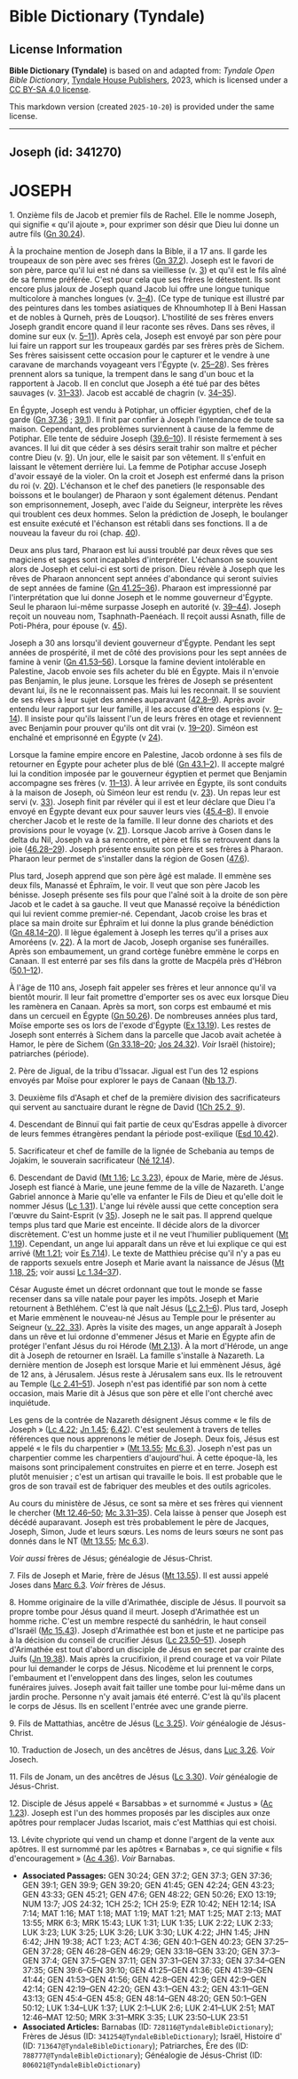 # Bible Dictionary (Tyndale)

## License Information

**Bible Dictionary (Tyndale)** is based on and adapted from: _Tyndale Open Bible Dictionary_, [Tyndale House Publishers](https://tyndaleopenresources.com/), 2023, which is licensed under a [CC BY-SA 4.0 license](https://creativecommons.org/licenses/by-sa/4.0/legalcode.en).

This markdown version (created `2025-10-20`) is provided under the same license.



--------------------------------

## Joseph (id: 341270)

JOSEPH
======

1\. Onzième fils de Jacob et premier fils de Rachel. Elle le nomme Joseph, qui signifie « qu'il ajoute », pour exprimer son désir que Dieu lui donne un autre fils ([Gn 30\.24](https://ref.ly/Gen30:24)).

À la prochaine mention de Joseph dans la Bible, il a 17 ans. Il garde les troupeaux de son père avec ses frères ([Gn 37\.2](https://ref.ly/Gen37:2)). Joseph est le favori de son père, parce qu'il lui est né dans sa vieillesse (v. [3](https://ref.ly/Gen37:3)) et qu'il est le fils aîné de sa femme préférée. C'est pour cela que ses frères le détestent. Ils sont encore plus jaloux de Joseph quand Jacob lui offre une longue tunique multicolore à manches longues (v. [3–4](https://ref.ly/Gen37:3-Gen37:4)). (Ce type de tunique est illustré par des peintures dans les tombes asiatiques de Khnoumhotep II à Beni Hassan et de nobles à Qurneh, près de Louqsor). L'hostilité de ses frères envers Joseph grandit encore quand il leur raconte ses rêves. Dans ses rêves, il domine sur eux (v. [5–11](https://ref.ly/Gen37:5-Gen37:11)). Après cela, Joseph est envoyé par son père pour lui faire un rapport sur les troupeaux gardés par ses frères près de Sichem. Ses frères saisissent cette occasion pour le capturer et le vendre à une caravane de marchands voyageant vers l'Égypte (v. [25–28](https://ref.ly/Gen37:25-Gen37:28)). Ses frères prennent alors sa tunique, la trempent dans le sang d'un bouc et la rapportent à Jacob. Il en conclut que Joseph a été tué par des bêtes sauvages (v. [31–33](https://ref.ly/Gen37:31-Gen37:33)). Jacob est accablé de chagrin (v. [34–35](https://ref.ly/Gen37:34-Gen37:35)).

En Égypte, Joseph est vendu à Potiphar, un officier égyptien, chef de la garde ([Gn 37\.36](https://ref.ly/Gen37:36) ; [39\.1](https://ref.ly/Gen39:1)). Il finit par confier à Joseph l'intendance de toute sa maison. Cependant, des problèmes surviennent à cause de la femme de Potiphar. Elle tente de séduire Joseph ([39\.6–10](https://ref.ly/Gen39:6-Gen39:10)). Il résiste fermement à ses avances. Il lui dit que céder à ses désirs serait trahir son maître et pécher contre Dieu (v. [9](https://ref.ly/Gen39:9)). Un jour, elle le saisit par son vêtement. Il s'enfuit en laissant le vêtement derrière lui. La femme de Potiphar accuse Joseph d'avoir essayé de la violer. On la croit et Joseph est enfermé dans la prison du roi (v. [20](https://ref.ly/Gen39:20)). L'échanson et le chef des panetiers (le responsable des boissons et le boulanger) de Pharaon y sont également détenus. Pendant son emprisonnement, Joseph, avec l'aide du Seigneur, interprète les rêves qui troublent ces deux hommes. Selon la prédiction de Joseph, le boulanger est ensuite exécuté et l'échanson est rétabli dans ses fonctions. Il a de nouveau la faveur du roi (chap. [40](https://ref.ly/Gen40:1-Gen40:23)).

Deux ans plus tard, Pharaon est lui aussi troublé par deux rêves que ses magiciens et sages sont incapables d'interpréter. L'échanson se souvient alors de Joseph et celui\-ci est sorti de prison. Dieu révèle à Joseph que les rêves de Pharaon annoncent sept années d'abondance qui seront suivies de sept années de famine ([Gn 41\.25–36](https://ref.ly/Gen41:25-Gen41:36)). Pharaon est impressionné par l'interprétation que lui donne Joseph et le nomme gouverneur d'Égypte. Seul le pharaon lui\-même surpasse Joseph en autorité (v. [39–44](https://ref.ly/Gen41:39-Gen41:44)). Joseph reçoit un nouveau nom, Tsaphnath\-Paenéach. Il reçoit aussi Asnath, fille de Poti\-Phéra, pour épouse (v. [45](https://ref.ly/Gen41:45)).

Joseph a 30 ans lorsqu'il devient gouverneur d'Égypte. Pendant les sept années de prospérité, il met de côté des provisions pour les sept années de famine à venir ([Gn 41\.53–56](https://ref.ly/Gen41:53-Gen41:56)). Lorsque la famine devient intolérable en Palestine, Jacob envoie ses fils acheter du blé en Égypte. Mais il n'envoie pas Benjamin, le plus jeune. Lorsque les frères de Joseph se présentent devant lui, ils ne le reconnaissent pas. Mais lui les reconnait. Il se souvient de ses rêves à leur sujet des années auparavant ([42\.8–9](https://ref.ly/Gen42:8-Gen42:9)). Après avoir entendu leur rapport sur leur famille, il les accuse d'être des espions (v. [9–14](https://ref.ly/Gen42:9-Gen42:14)). Il insiste pour qu'ils laissent l'un de leurs frères en otage et reviennent avec Benjamin pour prouver qu'ils ont dit vrai (v. [19–20](https://ref.ly/Gen42:19-Gen42:20)). Siméon est enchaîné et emprisonné en Égypte (v [24](https://ref.ly/Gen42:24)).

Lorsque la famine empire encore en Palestine, Jacob ordonne à ses fils de retourner en Égypte pour acheter plus de blé ([Gn 43\.1–2](https://ref.ly/Gen43:1-Gen43:2)). Il accepte malgré lui la condition imposée par le gouverneur égyptien et permet que Benjamin accompagne ses frères (v. [11–13](https://ref.ly/Gen43:11-Gen43:13)). À leur arrivée en Égypte, ils sont conduits à la maison de Joseph, où Siméon leur est rendu (v. [23](https://ref.ly/Gen43:23)). Un repas leur est servi (v. [33](https://ref.ly/Gen43:33)). Joseph finit par révéler qui il est et leur déclare que Dieu l'a envoyé en Égypte devant eux pour sauver leurs vies ([45\.4–8](https://ref.ly/Gen45:4-Gen45:8)). Il envoie chercher Jacob et le reste de la famille. Il leur donne des chariots et des provisions pour le voyage (v. [21](https://ref.ly/Gen45:21)). Lorsque Jacob arrive à Gosen dans le delta du Nil, Joseph va à sa rencontre, et père et fils se retrouvent dans la joie ([46\.28–29](https://ref.ly/Gen46:28-Gen46:29)). Joseph présente ensuite son père et ses frères à Pharaon. Pharaon leur permet de s'installer dans la région de Gosen ([47\.6](https://ref.ly/Gen47:6)).

Plus tard, Joseph apprend que son père âgé est malade. Il emmène ses deux fils, Manassé et Éphraïm, le voir. Il veut que son père Jacob les bénisse. Joseph présente ses fils pour que l'aîné soit à la droite de son père Jacob et le cadet à sa gauche. Il veut que Manassé reçoive la bénédiction qui lui revient comme premier\-né. Cependant, Jacob croise les bras et place sa main droite sur Éphraïm et lui donne la plus grande bénédiction ([Gn 48\.14–20](https://ref.ly/Gen48:14-Gen48:20)). Il lègue également à Joseph les terres qu'il a prises aux Amoréens (v. [22](https://ref.ly/Gen48:22)). À la mort de Jacob, Joseph organise ses funérailles. Après son embaumement, un grand cortège funèbre emmène le corps en Canaan. Il est enterré par ses fils dans la grotte de Macpéla près d'Hébron ([50\.1–12](https://ref.ly/Gen50:1-Gen50:12)).

À l'âge de 110 ans, Joseph fait appeler ses frères et leur annonce qu'il va bientôt mourir. Il leur fait promettre d'emporter ses os avec eux lorsque Dieu les ramènera en Canaan. Après sa mort, son corps est embaumé et mis dans un cercueil en Égypte ([Gn 50\.26](https://ref.ly/Gen50:26)). De nombreuses années plus tard, Moïse emporte ses os lors de l'exode d'Égypte ([Ex 13\.19](https://ref.ly/Exod13:19)). Les restes de Joseph sont enterrés à Sichem dans la parcelle que Jacob avait achetée à Hamor, le père de Sichem ([Gn 33\.18–20](https://ref.ly/Gen33:18-Gen33:20); [Jos 24\.32](https://ref.ly/Josh24:32)). *Voir* Israël (histoire); patriarches (période).

2\. Père de Jigual, de la tribu d'Issacar. Jigual est l'un des 12 espions envoyés par Moïse pour explorer le pays de Canaan ([Nb 13\.7](https://ref.ly/Num13:7)).

3\. Deuxième fils d'Asaph et chef de la première division des sacrificateurs qui servent au sanctuaire durant le règne de David ([1Ch 25\.2, 9](https://ref.ly/1Chr25:2,1Chr25:9)).

4\. Descendant de Binnuï qui fait partie de ceux qu'Esdras appelle à divorcer de leurs femmes étrangères pendant la période post\-exilique ([Esd 10\.42](https://ref.ly/Ezra10:42)).

5\. Sacrificateur et chef de famille de la lignée de Schebania au temps de Jojakim, le souverain sacrificateur ([Né 12\.14](https://ref.ly/Neh12:14)).

6\. Descendant de David ([Mt 1\.16](https://ref.ly/Matt1:16); [Lc 3\.23](https://ref.ly/Luke3:23)), époux de Marie, mère de Jésus. Joseph est fiancé à Marie, une jeune femme de la ville de Nazareth. L'ange Gabriel annonce à Marie qu'elle va enfanter le Fils de Dieu et qu'elle doit le nommer Jésus ([Lc 1\.31](https://ref.ly/Luke1:31)). L'ange lui révèle aussi que cette conception sera l'œuvre du Saint\-Esprit (v [35](https://ref.ly/Luke1:35)). Joseph ne le sait pas. Il apprend quelque temps plus tard que Marie est enceinte. Il décide alors de la divorcer discrètement. C'est un homme juste et il ne veut l'humilier publiquement ([Mt 1\.19](https://ref.ly/Matt1:19)). Cependant, un ange lui apparaît dans un rêve et lui explique ce qui est arrivé ([Mt 1\.21](https://ref.ly/Matt1:21); voir [Es 7\.14](https://ref.ly/Isa7:14)). Le texte de Matthieu précise qu'il n'y a pas eu de rapports sexuels entre Joseph et Marie avant la naissance de Jésus ([Mt 1\.18, 25](https://ref.ly/Matt1:18,Matt1:25); voir aussi [Lc 1\.34–37](https://ref.ly/Luke1:34-Luke1:37)).

César Auguste émet un décret ordonnant que tout le monde se fasse recenser dans sa ville natale pour payer les impôts. Joseph et Marie retournent à Bethléhem. C'est là que naît Jésus ([Lc 2\.1–6](https://ref.ly/Luke2:1-Luke2:6)). Plus tard, Joseph et Marie emmènent le nouveau\-né Jésus au Temple pour le présenter au Seigneur ([v. 22, 33](https://ref.ly/Luke2:22,Luke2:33)). Après la visite des mages, un ange apparaît à Joseph dans un rêve et lui ordonne d'emmener Jésus et Marie en Égypte afin de protéger l'enfant Jésus du roi Hérode ([Mt 2\.13](https://ref.ly/Matt2:13)). À la mort d'Hérode, un ange dit à Joseph de retourner en Israël. La famille s'installe à Nazareth. La dernière mention de Joseph est lorsque Marie et lui emmènent Jésus, âgé de 12 ans, à Jérusalem. Jésus reste à Jérusalem sans eux. Ils le retrouvent au Temple ([Lc 2\.41–51](https://ref.ly/Luke2:41-Luke2:51)). Joseph n'est pas identifié par son nom à cette occasion, mais Marie dit à Jésus que son père et elle l'ont cherché avec inquiétude.

Les gens de la contrée de Nazareth désignent Jésus comme « le fils de Joseph » ([Lc 4\.22](https://ref.ly/Luke4:22); [Jn 1\.45](https://ref.ly/John1:45); [6\.42](https://ref.ly/John6:42)). C'est seulement à travers de telles références que nous apprenons le métier de Joseph. Deux fois, Jésus est appelé « le fils du charpentier » ([Mt 13\.55](https://ref.ly/Matt13:55); [Mc 6\.3](https://ref.ly/Mark6:3)). Joseph n'est pas un charpentier comme les charpentiers d'aujourd'hui. À cette époque\-là, les maisons sont principalement construites en pierre et en terre. Joseph est plutôt menuisier ; c'est un artisan qui travaille le bois. Il est probable que le gros de son travail est de fabriquer des meubles et des outils agricoles.

Au cours du ministère de Jésus, ce sont sa mère et ses frères qui viennent le chercher ([Mt 12\.46–50](https://ref.ly/Matt12:46-Matt12:50); [Mc 3\.31–35](https://ref.ly/Mark3:31-Mark3:35)). Cela laisse à penser que Joseph est décédé auparavant. Joseph est très probablement le père de Jacques, Joseph, Simon, Jude et leurs sœurs. Les noms de leurs sœurs ne sont pas donnés dans le NT ([Mt 13\.55](https://ref.ly/Matt13:55); [Mc 6\.3](https://ref.ly/Mark6:3)).

*Voir aussi* frères de Jésus; généalogie de Jésus\-Christ.

7\. Fils de Joseph et Marie, frère de Jésus ([Mt 13\.55](https://ref.ly/Matt13:55)). Il est aussi appelé Joses dans [Marc 6\.3](https://ref.ly/Mark6:3). *Voir* frères de Jésus.

8\. Homme originaire de la ville d'Arimathée, disciple de Jésus. Il pourvoit sa propre tombe pour Jésus quand il meurt. Joseph d'Arimathée est un homme riche. C'est un membre respecté du sanhédrin, le haut conseil d'Israël ([Mc 15\.43](https://ref.ly/Mark15:43)). Joseph d'Arimathée est bon et juste et ne participe pas à la décision du conseil de crucifier Jésus ([Lc 23\.50–51](https://ref.ly/Luke23:50-Luke23:51)). Joseph d'Arimathée est tout d'abord un disciple de Jésus en secret par crainte des Juifs ([Jn 19\.38](https://ref.ly/John19:38)). Mais après la crucifixion, il prend courage et va voir Pilate pour lui demander le corps de Jésus. Nicodème et lui prennent le corps, l'embaument et l'enveloppent dans des linges, selon les coutumes funéraires juives. Joseph avait fait tailler une tombe pour lui\-même dans un jardin proche. Personne n'y avait jamais été enterré. C'est là qu'ils placent le corps de Jésus. Ils en scellent l'entrée avec une grande pierre.

9\. Fils de Mattathias, ancêtre de Jésus ([Lc 3\.25](https://ref.ly/Luke3:25)). *Voir* généalogie de Jésus\-Christ.

10\. Traduction de Josech, un des ancêtres de Jésus, dans [Luc 3\.26](https://ref.ly/Luke3:26). *Voir* Josech.

11\. Fils de Jonam, un des ancêtres de Jésus ([Lc 3\.30](https://ref.ly/Luke3:30)). *Voir* généalogie de Jésus\-Christ.

12\. Disciple de Jésus appelé « Barsabbas » et surnommé « Justus » ([Ac 1\.23](https://ref.ly/Acts1:23)). Joseph est l'un des hommes proposés par les disciples aux onze apôtres pour remplacer Judas Iscariot, mais c'est Matthias qui est choisi.

13\. Lévite chypriote qui vend un champ et donne l'argent de la vente aux apôtres. Il est surnommé par les apôtres « Barnabas », ce qui signifie « fils d'encouragement » ([Ac 4\.36](https://ref.ly/Acts4:36)). *Voir* Barnabas.

* **Associated Passages:** GEN 30:24; GEN 37:2; GEN 37:3; GEN 37:36; GEN 39:1; GEN 39:9; GEN 39:20; GEN 41:45; GEN 42:24; GEN 43:23; GEN 43:33; GEN 45:21; GEN 47:6; GEN 48:22; GEN 50:26; EXO 13:19; NUM 13:7; JOS 24:32; 1CH 25:2; 1CH 25:9; EZR 10:42; NEH 12:14; ISA 7:14; MAT 1:16; MAT 1:18; MAT 1:19; MAT 1:21; MAT 1:25; MAT 2:13; MAT 13:55; MRK 6:3; MRK 15:43; LUK 1:31; LUK 1:35; LUK 2:22; LUK 2:33; LUK 3:23; LUK 3:25; LUK 3:26; LUK 3:30; LUK 4:22; JHN 1:45; JHN 6:42; JHN 19:38; ACT 1:23; ACT 4:36; GEN 40:1–GEN 40:23; GEN 37:25–GEN 37:28; GEN 46:28–GEN 46:29; GEN 33:18–GEN 33:20; GEN 37:3–GEN 37:4; GEN 37:5–GEN 37:11; GEN 37:31–GEN 37:33; GEN 37:34–GEN 37:35; GEN 39:6–GEN 39:10; GEN 41:25–GEN 41:36; GEN 41:39–GEN 41:44; GEN 41:53–GEN 41:56; GEN 42:8–GEN 42:9; GEN 42:9–GEN 42:14; GEN 42:19–GEN 42:20; GEN 43:1–GEN 43:2; GEN 43:11–GEN 43:13; GEN 45:4–GEN 45:8; GEN 48:14–GEN 48:20; GEN 50:1–GEN 50:12; LUK 1:34–LUK 1:37; LUK 2:1–LUK 2:6; LUK 2:41–LUK 2:51; MAT 12:46–MAT 12:50; MRK 3:31–MRK 3:35; LUK 23:50–LUK 23:51
* **Associated Articles:** Barnabas (ID: `728116@TyndaleBibleDictionary`); Frères de Jésus (ID: `341254@TyndaleBibleDictionary`); Israël, Histoire d' (ID: `713647@TyndaleBibleDictionary`); Patriarches, Ère des (ID: `788777@TyndaleBibleDictionary`); Généalogie de Jésus-Christ (ID: `806021@TyndaleBibleDictionary`)

